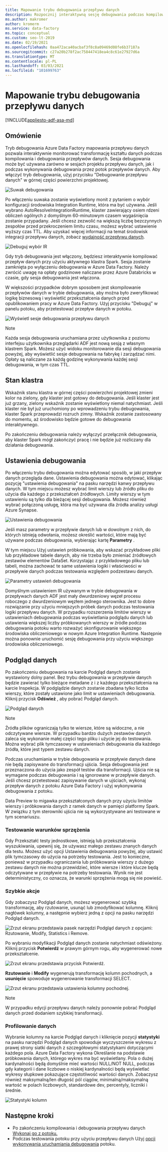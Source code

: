 ```yaml
---
title: Mapowanie trybu debugowania przepływu danych
description: Rozpocznij interaktywną sesję debugowania podczas kompilowania przepływów danych
ms.author: makromer
author: kromerm
ms.service: data-factory
ms.topic: conceptual
ms.custom: seo-lt-2019
ms.date: 02/19/2021
ms.openlocfilehash: 0aa472aca40acbaf3f8c8a09469d08fe6b37187a
ms.sourcegitcommit: c27a20b278f2ac758447418ea4c8c61e27927d6a
ms.translationtype: MT
ms.contentlocale: pl-PL
ms.lasthandoff: 03/03/2021
ms.locfileid: "101699763"
---
```

# <a name="mapping-data-flow-debug-mode"></a>Mapowanie trybu debugowania przepływu danych

[!INCLUDE[appliesto-adf-asa-md](includes/appliesto-adf-asa-md.md)]

## <a name="overview"></a>Omówienie

Tryb debugowania Azure Data Factory mapowania przepływu danych pozwala interaktywnie monitorować transformację kształtu danych podczas kompilowania i debugowania przepływów danych. Sesja debugowania może być używana zarówno w sesjach projektu przepływu danych, jak i podczas wykonywania debugowania przez potok przepływów danych. Aby włączyć tryb debugowania, użyj przycisku "Debugowanie przepływu danych" w górnej części powierzchni projektowej.

![Suwak debugowania](media/data-flow/debugbutton.png "Suwak debugowania")

Po włączeniu suwaka zostanie wyświetlony monit z pytaniem o wybór konfiguracji środowiska Integration Runtime, która ma być używana. Jeśli wybrano AutoResolveIntegrationRuntime, klaster zawierający osiem rdzeni obliczeń ogólnych z domyślnym 60-minutowym czasem wygaśnięcia zostanie przypadany. Jeśli chcesz zezwolić na większą liczbę bezczynnych zespołów przed przekroczeniem limitu czasu, możesz wybrać ustawienie wyższy czas TTL. Aby uzyskać więcej informacji na temat środowisk integracji przepływu danych, zobacz [wydajność przepływu danych](concepts-data-flow-performance.md#ir).

![Debuguj wybór IR](media/data-flow/debug-new-1.png "Debuguj wybór IR")

Gdy tryb debugowania jest włączony, będziesz interaktywnie kompilować przepływ danych przy użyciu aktywnego klastra Spark. Sesja zostanie zamknięta po wyłączeniu debugowania w Azure Data Factory. Należy zwrócić uwagę na opłaty godzinowe naliczane przez Azure Databricks w czasie, gdy sesja debugowania jest włączona.

W większości przypadków dobrym sposobem jest skompilowanie przepływów danych w trybie debugowania, aby można było zweryfikować logikę biznesową i wyświetlić przekształcenia danych przed opublikowaniem pracy w Azure Data Factory. Użyj przycisku "Debuguj" w panelu potoku, aby przetestować przepływ danych w potoku.

![Wyświetl sesje debugowania przepływu danych](media/iterative-development-debugging/view-dataflow-debug-sessions.png)

> [!NOTE]
> Każda sesja debugowania uruchamiana przez użytkownika z poziomu interfejsu użytkownika przeglądarki ADF jest nową sesją z własnym klastrem Spark. Możesz użyć widoku monitorowanie dla sesji debugowania powyżej, aby wyświetlić sesje debugowania na fabrykę i zarządzać nimi. Opłaty są naliczane za każdą godzinę wykonywania każdej sesji debugowania, w tym czas TTL.

## <a name="cluster-status"></a>Stan klastra

Wskaźnik stanu klastra w górnej części powierzchni projektowej zmieni kolor na zielony, gdy klaster jest gotowy do debugowania. Jeśli klaster jest już grzany, zielony wskaźnik zostanie wyświetlony niemal natychmiast. Jeśli klaster nie był już uruchomiony po wprowadzeniu trybu debugowania, klaster Spark przeprowadzi rozruch zimny. Wskaźnik zostanie zastosowany do momentu, aż środowisko będzie gotowe do debugowania interaktywnego.

Po zakończeniu debugowania należy wyłączyć przełącznik debugowania, aby klaster Spark mógł zakończyć pracę i nie będzie już rozliczany dla działania debugowania.

## <a name="debug-settings"></a>Ustawienia debugowania

Po włączeniu trybu debugowania można edytować sposób, w jaki przepływ danych przegląda dane. Ustawienia debugowania można edytować, klikając pozycję "ustawienia debugowania" na pasku narzędzi kanwy przepływu danych. W tym miejscu możesz wybrać limit wierszy lub źródło pliku do użycia dla każdego z przekształceń źródłowych. Limity wierszy w tym ustawieniu są tylko dla bieżącej sesji debugowania. Możesz również wybrać połączoną usługę, która ma być używana dla źródła analizy usługi Azure Synapse. 

![Ustawienia debugowania](media/data-flow/debug-settings.png "Ustawienia debugowania")

Jeśli masz parametry w przepływie danych lub w dowolnym z nich, do których istnieją odwołania, możesz określić wartości, które mają być używane podczas debugowania, wybierając kartę **Parametry** .

W tym miejscu Użyj ustawień próbkowania, aby wskazać przykładowe pliki lub przykładowe tabele danych, aby nie trzeba było zmieniać źródłowych zestawów elementów DataSet. Korzystając z przykładowego pliku lub tabeli, można zachować te same ustawienia logiki i właściwości w przepływie danych podczas testowania względem podzestawu danych.

![Parametry ustawień debugowania](media/data-flow/debug-settings2.png "Parametry ustawień debugowania")

Domyślnym ustawieniem IR używanym w trybie debugowania w przepływach danych ADF jest mały dwurdzeniowy węzeł procesu roboczego z dwurdzeniowym węzłem jednego sterownika. Jest to dobre rozwiązanie przy użyciu mniejszych próbek danych podczas testowania logiki przepływu danych. W przypadku rozszerzenia limitów wierszy w ustawieniach debugowania podczas wyświetlania podglądu danych lub ustawienia większej liczby próbkowanych wierszy w źródle podczas debugowania potoku warto rozważyć skonfigurowanie większego środowiska obliczeniowego w nowym Azure Integration Runtime. Następnie można ponownie uruchomić sesję debugowania przy użyciu większego środowiska obliczeniowego.

## <a name="data-preview"></a>Podgląd danych

Po zakończeniu debugowania na karcie Podgląd danych zostanie wystawiony dolny panel. Bez trybu debugowania w przepływie danych będzie zawierać tylko bieżące metadane z i z każdego przekształcenia na karcie Inspekcja. W podglądzie danych zostanie zbadana tylko liczba wierszy, które zostały ustawione jako limit w ustawieniach debugowania. Kliknij przycisk **Odśwież** , aby pobrać Podgląd danych.

![Podgląd danych](media/data-flow/datapreview.png "Podgląd danych")

> [!NOTE]
> Źródła plików ograniczają tylko te wiersze, które są widoczne, a nie odczytywane wiersze. W przypadku bardzo dużych zestawów danych zaleca się wykonanie małej części tego pliku i użycie jej do testowania. Można wybrać plik tymczasowy w ustawieniach debugowania dla każdego źródła, które jest typem zestawu danych.

Podczas uruchamiania w trybie debugowania w przepływie danych dane nie będą zapisywane do transformacji ujścia. Sesja debugowania jest przeznaczona do użycia jako zespół testów dla transformacji. Ujścia nie są wymagane podczas debugowania i są ignorowane w przepływie danych. Jeśli chcesz przetestować zapisywanie danych w ujściach, wykonaj przepływ danych z potoku Azure Data Factory i użyj wykonywania debugowania z potoku.

Data Preview to migawka przekształconych danych przy użyciu limitów wierszy i próbkowania danych z ramek danych w pamięci platformy Spark. W związku z tym sterowniki ujścia nie są wykorzystywane ani testowane w tym scenariuszu.

### <a name="testing-join-conditions"></a>Testowanie warunków sprzężenia

Gdy Przekształć testy jednostkowe, istnieją lub przekształcenia wyszukiwania, upewnij się, że używasz małego zestawu znanych danych dla testu. Możesz użyć opcji Ustawienia debugowania powyżej, aby ustawić plik tymczasowy do użycia na potrzeby testowania. Jest to konieczne, ponieważ w przypadku ograniczania lub próbkowania wierszy z dużego zestawu danych nie można przewidzieć, które wiersze i które klucze będą odczytywane w przepływie na potrzeby testowania. Wynik nie jest deterministyczny, co oznacza, że warunki sprzężenia mogą się nie powieść.

### <a name="quick-actions"></a>Szybkie akcje

Gdy zobaczysz Podgląd danych, możesz wygenerować szybką transformację, aby rzutowanie, usunąć lub zmodyfikować kolumnę. Kliknij nagłówek kolumny, a następnie wybierz jedną z opcji na pasku narzędzi Podgląd danych.

![Zrzut ekranu przedstawia pasek narzędzi Podgląd danych z opcjami: Rzutowanie, Modify, Statistics i Remove.](media/data-flow/quick-actions1.png "Szybkie akcje")

Po wybraniu modyfikacji Podgląd danych zostanie natychmiast odświeżony. Kliknij przycisk **Potwierdź** w prawym górnym rogu, aby wygenerować nowe przekształcenie.

![Zrzut ekranu przedstawia przycisk Potwierdź.](media/data-flow/quick-actions2.png "Szybkie akcje")

**Rzutowanie** i **Modify** wygenerują transformację kolumn pochodnych, a **usunięcie** spowoduje wygenerowanie transformacji SELECT.

![Zrzut ekranu przedstawia ustawienia kolumny pochodnej.](media/data-flow/quick-actions3.png "Szybkie akcje")

> [!NOTE]
> W przypadku edycji przepływu danych należy ponownie pobrać Podgląd danych przed dodaniem szybkiej transformacji.

### <a name="data-profiling"></a>Profilowanie danych

Wybranie kolumny na karcie Podgląd danych i kliknięcie pozycji **statystyki** na pasku narzędzi Podgląd danych spowoduje wyczyszczenie wykresu z prawej strony siatki danych z szczegółowymi statystykami dotyczącymi każdego pola. Azure Data Factory wykona Określanie na podstawie próbkowania danych, którego wykres ma być wyświetlany. Pola o dużej kardynalności będą domyślnie mieć wartości NULL/NOT NULL, podczas gdy kategorii i dane liczbowe o niskiej kardynalności będą wyświetlać wykresy słupkowe pokazujące częstotliwość wartości danych. Zobaczysz również maksymalną/len długość pól ciągów, minimalną/maksymalną wartość w polach liczbowych, standardowe dev, percentyly, liczniki i średnie.

![Statystyki kolumn](media/data-flow/stats.png "Statystyki kolumn")

## <a name="next-steps"></a>Następne kroki

* Po zakończeniu kompilowania i debugowania przepływu danych [Wykonaj go z potoku.](control-flow-execute-data-flow-activity.md)
* Podczas testowania potoku przy użyciu przepływu danych Użyj [opcji wykonywania uruchamiania debugowania](iterative-development-debugging.md) potoku.
